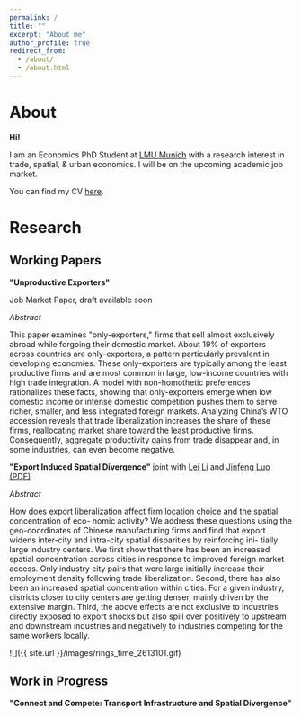 ```yaml
---
permalink: /
title: ""
excerpt: "About me"
author_profile: true
redirect_from: 
  - /about/
  - /about.html
---
```

# About

**Hi!**

I am an Economics PhD Student at [LMU Munich](https://www.econ.lmu.de/en/) with a research interest in trade, spatial, & urban economics. I will be on the upcoming academic job market.

You can find my CV [here](https://jonascasper.github.io/files/CV_JC.pdf).

# Research
## Working Papers
**"Unproductive Exporters"** 

Job Market Paper, draft available soon

*Abstract*

This paper examines "only-exporters," firms that sell almost exclusively abroad while forgoing their domestic market. About 19\% of exporters across countries are only-exporters, a pattern particularly prevalent in developing economies. These only-exporters are typically among the least productive firms and are most common in large, low-income countries with high trade integration. A model with non-homothetic preferences rationalizes these facts, showing that only-exporters emerge when low domestic income or intense domestic competition pushes them to serve richer, smaller, and less integrated foreign markets. Analyzing China’s WTO accession reveals that trade liberalization increases the share of these firms, reallocating market share toward the least productive firms. Consequently, aggregate productivity gains from trade disappear and, in some industries, can even become negative.


**"Export Induced Spatial Divergence"** joint with [Lei Li](https://lei-li-economics.weebly.com/) and [Jinfeng Luo](https://sites.google.com/view/jinfengluo/home) [(PDF)](https://jonascasper.github.io/files/EISD_202310.pdf)

*Abstract*

How does export liberalization affect firm location choice and the spatial concentration of eco-
nomic activity? We address these questions using the geo-coordinates of Chinese manufacturing
firms and find that export widens inter-city and intra-city spatial disparities by reinforcing ini-
tially large industry centers. We first show that there has been an increased spatial concentration
across cities in response to improved foreign market access. Only industry city pairs that were
large initially increase their employment density following trade liberalization. Second, there
has also been an increased spatial concentration within cities. For a given industry, districts
closer to city centers are getting denser, mainly driven by the extensive margin. Third, the
above effects are not exclusive to industries directly exposed to export shocks but also spill over
positively to upstream and downstream industries and negatively to industries competing for
the same workers locally.

![]({{ site.url }}/images/rings_time_2613101.gif)

## Work in Progress
**"Connect and Compete: Transport Infrastructure and Spatial Divergence"**
